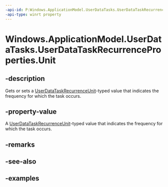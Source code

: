 ```yaml
---
-api-id: P:Windows.ApplicationModel.UserDataTasks.UserDataTaskRecurrenceProperties.Unit
-api-type: winrt property
---
```


<!-- Property syntax.
public UserDataTaskRecurrenceUnit Unit { get;  set; }
-->

# Windows.ApplicationModel.UserDataTasks.UserDataTaskRecurrenceProperties.Unit

## -description
Gets or sets a [UserDataTaskRecurrenceUnit](userdatataskrecurrenceunit.md)-typed value that indicates the frequency for which the task occurs.

## -property-value
A [UserDataTaskRecurrenceUnit](userdatataskrecurrenceunit.md)-typed value that indicates the frequency for which the task occurs.

## -remarks

## -see-also

## -examples
